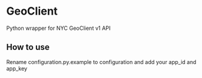 GeoClient
=========

Python wrapper for NYC GeoClient v1 API

How to use
----------

Rename configuration.py.example to configuration and add your app_id and app_key